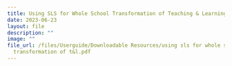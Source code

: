 ```yaml
---
title: Using SLS for Whole School Transformation of Teaching & Learning
date: 2023-06-23
layout: file
description: ""
image: ""
file_url: /files/Userguide/Downloadable Resources/using sls for whole school
  transformation of t&l.pdf
---
```

